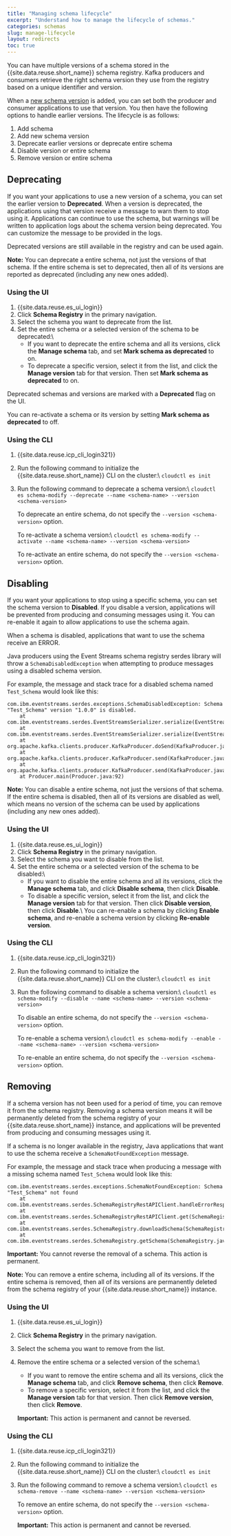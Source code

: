 ```yaml
---
title: "Managing schema lifecycle"
excerpt: "Understand how to manage the lifecycle of schemas."
categories: schemas
slug: manage-lifecycle
layout: redirects
toc: true
---
```


You can have multiple versions of a schema stored in the {{site.data.reuse.short_name}} schema registry. Kafka producers and consumers retrieve the right schema version they use from the registry based on a unique identifier and version.

When a [new schema version](../creating/#adding-new-schema-versions) is added, you can set both the producer and consumer applications to use that version. You then have the following options to handle earlier versions. The lifecycle is as follows:

1. Add schema
2. Add new schema version
3. Deprecate earlier versions or deprecate entire schema
4. Disable version or entire schema
5. Remove version or entire schema

## Deprecating

If you want your applications to use a new version of a schema, you can set the earlier version to **Deprecated**. When a version is deprecated, the applications using that version receive a message to warn them to stop using it. Applications can continue to use the schema, but warnings will be written to application logs about the schema version being deprecated. You can customize the message to be provided in the logs.

Deprecated versions are still available in the registry and can be used again.

**Note:** You can deprecate a entire schema, not just the versions of that schema. If the entire schema is set to deprecated, then all of its versions are reported as deprecated (including any new ones added).

### Using the UI

1. {{site.data.reuse.es_ui_login}}
2. Click **Schema Registry** in the primary navigation.
3. Select the schema you want to deprecate from the list.
4. Set the entire schema or a selected version of the schema to be deprecated:\\
   - If you want to deprecate the entire schema and all its versions, click the **Manage schema** tab, and set **Mark schema as deprecated** to on.
   - To deprecate a specific version, select it from the list, and click the **Manage version** tab for that version. Then set **Mark schema as deprecated** to on.

Deprecated schemas and versions are marked with a **Deprecated** flag on the UI.

You can re-activate a schema or its version by setting **Mark schema as deprecated** to off.

### Using the CLI

1. {{site.data.reuse.icp_cli_login321}}
2. Run the following command to initialize the {{site.data.reuse.short_name}} CLI on the cluster:\\
   `cloudctl es init`
3. Run the following command to deprecate a schema version:\\
   `cloudctl es schema-modify --deprecate --name <schema-name> --version <schema-version>`

   To deprecate an entire schema, do not specify the `--version <schema-version>` option.

   To re-activate a schema version:\\
   `cloudctl es schema-modify --activate --name <schema-name> --version <schema-version>`

   To re-activate an entire schema, do not specify the `--version <schema-version>` option.

## Disabling

If you want your applications to stop using a specific schema, you can set the schema version to **Disabled**. If you disable a version, applications will be prevented from producing and consuming messages using it. You can re-enable it again to allow applications to use the schema again.

When a schema is disabled, applications that want to use the schema receive an ERROR.

Java producers using the Event Streams schema registry serdes library will throw a `SchemaDisabledException` when attempting to produce
messages using a disabled schema version.

For example, the message and stack trace for a disabled schema named `Test_Schema` would look like this:
```
com.ibm.eventstreams.serdes.exceptions.SchemaDisabledException: Schema "Test_Schema" version "1.0.0" is disabled.
	at com.ibm.eventstreams.serdes.EventStreamsSerializer.serialize(EventStreamsSerializer.java:174)
	at com.ibm.eventstreams.serdes.EventStreamsSerializer.serialize(EventStreamsSerializer.java:41)
	at org.apache.kafka.clients.producer.KafkaProducer.doSend(KafkaProducer.java:884)
	at org.apache.kafka.clients.producer.KafkaProducer.send(KafkaProducer.java:846)
	at org.apache.kafka.clients.producer.KafkaProducer.send(KafkaProducer.java:733)
	at Producer.main(Producer.java:92)
```

**Note:** You can disable a entire schema, not just the versions of that schema. If the entire schema is disabled, then all of its versions are disabled as well, which means no version of the schema can be used by applications (including any new ones added).

### Using the UI

1. {{site.data.reuse.es_ui_login}}
2. Click **Schema Registry** in the primary navigation.
3. Select the schema you want to disable from the list.
4. Set the entire schema or a selected version of the schema to be disabled:\\
   - If you want to disable the entire schema and all its versions, click the **Manage schema** tab, and click **Disable schema**, then click **Disable**.
   - To disable a specific version, select it from the list, and click the **Manage version** tab for that version. Then click **Disable version**, then click **Disable**.\\
   You can re-enable a schema by clicking **Enable schema**, and re-enable a schema version by clicking  **Re-enable version**.

### Using the CLI

1. {{site.data.reuse.icp_cli_login321}}
2. Run the following command to initialize the {{site.data.reuse.short_name}} CLI on the cluster:\\
   `cloudctl es init`
3. Run the following command to disable a schema version:\\
   `cloudctl es schema-modify --disable --name <schema-name> --version <schema-version>`

   To disable an entire schema, do not specify the `--version <schema-version>` option.

   To re-enable a schema version:\\
   `cloudctl es schema-modify --enable --name <schema-name> --version <schema-version>`

   To re-enable an entire schema, do not specify the `--version <schema-version>` option.

## Removing

If a schema version has not been used for a period of time, you can remove it from the schema registry. Removing a schema version means it will be permanently deleted from the schema registry of your {{site.data.reuse.short_name}} instance, and applications will be prevented from producing and consuming messages using it.

If a schema is no longer available in the registry, Java applications that want to use the schema receive a `SchemaNotFoundException` message.

For example, the message and stack trace when producing a message with a missing schema named `Test_Schema` would look like this:

```
com.ibm.eventstreams.serdes.exceptions.SchemaNotFoundException: Schema "Test_Schema" not found
    at com.ibm.eventstreams.serdes.SchemaRegistryRestAPIClient.handleErrorResponse(SchemaRegistryRestAPIClient.java:145)
    at com.ibm.eventstreams.serdes.SchemaRegistryRestAPIClient.get(SchemaRegistryRestAPIClient.java:120)
    at com.ibm.eventstreams.serdes.SchemaRegistry.downloadSchema(SchemaRegistry.java:253)
    at com.ibm.eventstreams.serdes.SchemaRegistry.getSchema(SchemaRegistry.java:239)
```

**Important:** You cannot reverse the removal of a schema. This action is permanent.

**Note:** You can remove a entire schema, including all of its versions. If the entire schema is removed, then all of its versions are permanently deleted from the schema registry of your {{site.data.reuse.short_name}} instance.

### Using the UI

1. {{site.data.reuse.es_ui_login}}
2. Click **Schema Registry** in the primary navigation.
3. Select the schema you want to remove from the list.
4. Remove the entire schema or a selected version of the schema:\\
   - If you want to remove the entire schema and all its versions, click the **Manage schema** tab, and click **Remove schema**, then click **Remove**.
   - To remove a specific version, select it from the list, and click the **Manage version** tab for that version. Then click **Remove version**, then click **Remove**.

   **Important:** This action is permanent and cannot be reversed.


### Using the CLI

1. {{site.data.reuse.icp_cli_login321}}
2. Run the following command to initialize the {{site.data.reuse.short_name}} CLI on the cluster:\\
   `cloudctl es init`
3. Run the following command to remove a schema version:\\
   `cloudctl es schema-remove --name <schema-name> --version <schema-version>`

   To remove an entire schema, do not specify the `--version <schema-version>` option.

   **Important:** This action is permanent and cannot be reversed.

